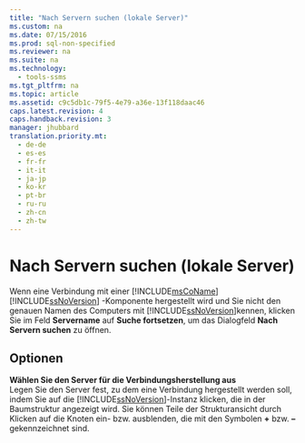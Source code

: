 ```yaml
---
title: "Nach Servern suchen (lokale Server)"
ms.custom: na
ms.date: 07/15/2016
ms.prod: sql-non-specified
ms.reviewer: na
ms.suite: na
ms.technology: 
  - tools-ssms
ms.tgt_pltfrm: na
ms.topic: article
ms.assetid: c9c5db1c-79f5-4e79-a36e-13f118daac46
caps.latest.revision: 4
caps.handback.revision: 3
manager: jhubbard
translation.priority.mt: 
  - de-de
  - es-es
  - fr-fr
  - it-it
  - ja-jp
  - ko-kr
  - pt-br
  - ru-ru
  - zh-cn
  - zh-tw
---
```

# Nach Servern suchen (lokale Server)
Wenn eine Verbindung mit einer [!INCLUDE[msCoName](../content/includes/msCoName_md.md)] [!INCLUDE[ssNoVersion](../content/includes/ssNoVersion_md.md)] -Komponente hergestellt wird und Sie nicht den genauen Namen des Computers mit [!INCLUDE[ssNoVersion](../content/includes/ssNoVersion_md.md)]kennen, klicken Sie im Feld **Servername** auf **Suche fortsetzen**, um das Dialogfeld **Nach Servern suchen** zu öffnen.  
  
## Optionen  
**Wählen Sie den Server für die Verbindungsherstellung aus**  
Legen Sie den Server fest, zu dem eine Verbindung hergestellt werden soll, indem Sie auf die [!INCLUDE[ssNoVersion](../content/includes/ssNoVersion_md.md)]-Instanz klicken, die in der Baumstruktur angezeigt wird. Sie können Teile der Strukturansicht durch Klicken auf die Knoten ein- bzw. ausblenden, die mit den Symbolen **\+** bzw. **–** gekennzeichnet sind.  
  
